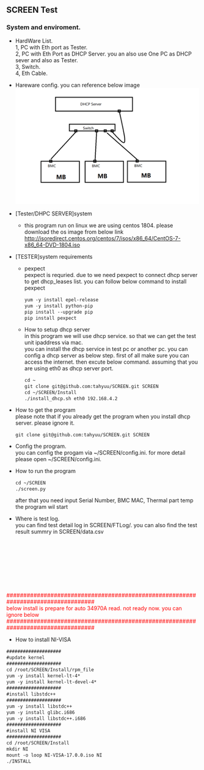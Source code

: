 ## SCREEN Test

### System and enviroment.

* HardWare List.<br>
  1, PC with Eth port as Tester.<br>
  2, PC with Eth Port as DHCP Server. you an also use One PC as DHCP sever and also as Tester.<br>
  3, Switch.<br>
  4, Eth Cable.<br>
  
* Hareware config. you can reference below image
![Image text](https://github.com/tahyuu/SCREEN/blob/master/SOP/HarwareConfig.png)
* [Tester/DHPC SERVER]system
  * this program run on linux
  we are using centos 1804. please download the os image from below link<br>
  http://isoredirect.centos.org/centos/7/isos/x86_64/CentOS-7-x86_64-DVD-1804.iso
* [TESTER]system requirements
  * pexpect<br>
      pexpect is requried. due to we need pexpect to connect dhcp server to get dhcp_leases list.
      you can follow below command to install pexpect
      ```
      yum -y install epel-release
      yum -y install python-pip
      pip install --upgrade pip
      pip install pexpect
      ```
  * How to setup dhcp server<br>
      in this program we will use dhcp service. so that we can get the test unit ipaddress via mac.<br>
    you can install the dhcp service in test pc or another pc.
      you can config a dhcp server as below step. first of all make sure you can access the internet. then excute below command.
      assuming that you are using eth0 as dhcp server port.
      ```
      cd ~
      git clone git@github.com:tahyuu/SCREEN.git SCREEN
      cd ~/SCREEN/Install
      ./install_dhcp.sh eth0 192.168.4.2
      ```
      
* How to get the program<br>
 please note that if you already get the program when you install dhcp server. please ignore it.
  ```
  git clone git@github.com:tahyuu/SCREEN.git SCREEN
  ```

* Config the program.<br>
  you can config the progam via ~/SCREEN/config.ini. for more detail please open ~/SCREEN/config.ini.
      
* How to run the program
  ```
  cd ~/SCREEN
  ./screen.py
  ```
  after that you need input Serial Number, BMC MAC, Thermal part temp<br> the program wil start


* Where is test log.<br>
  you can find test detail log in SCREEN/FTLog/.
  you can also find the test result summry in SCREEN/data.csv<br><br><br><br><br><br><br><br><br>
  
<font color="#FF0000">##################################################################################<br>
below install is prepare for auto 34970A read. not ready now. you can ignore below<br>
##################################################################################<br></font>
* How to install NI-VISA
```
####################
#update kernel
####################
cd /root/SCREEN/Install/rpm_file
yum -y install kernel-lt-4*
yum -y install kernel-lt-devel-4*
####################
#install libstdc++
####################
yum -y install libstdc++
yum -y install glibc.i686
yum -y install libstdc++.i686
####################
#install NI VISA
####################
cd /root/SCREEN/Install
mkdir NI
mount -o loop NI-VISA-17.0.0.iso NI
./INSTALL
```
  
